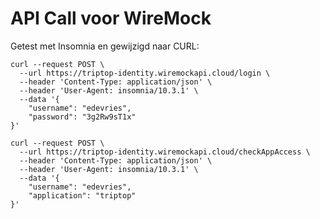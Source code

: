 # API Call voor WireMock

Getest met Insomnia en gewijzigd naar CURL:

```
curl --request POST \
  --url https://triptop-identity.wiremockapi.cloud/login \
  --header 'Content-Type: application/json' \
  --header 'User-Agent: insomnia/10.3.1' \
  --data '{
	"username": "edevries",
	"password": "3g2Rw9sT1x"
}'
```

```
curl --request POST \
  --url https://triptop-identity.wiremockapi.cloud/checkAppAccess \
  --header 'Content-Type: application/json' \
  --header 'User-Agent: insomnia/10.3.1' \
  --data '{
	"username": "edevries",
	"application": "triptop"
}'
```
